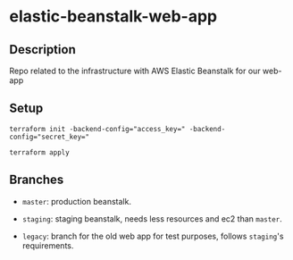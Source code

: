 # elastic-beanstalk-web-app

## Description

Repo related to the infrastructure with AWS Elastic Beanstalk for our web-app

## Setup

`terraform init -backend-config="access_key=" -backend-config="secret_key="`

`terraform apply`

## Branches

- `master`: production beanstalk.

- `staging`: staging beanstalk, needs less resources and ec2 than `master`.

- `legacy`: branch for the old web app for test purposes, follows `staging`'s requirements.
